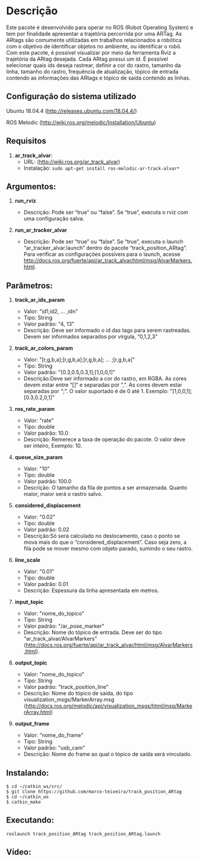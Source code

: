 Descrição 
=================================

 

Este pacote é desenvolvido para operar no ROS (Robot Operating System) e tem por finalidade apresentar a trajetória percorrida por uma ARTag. As ARtags são comumente utilizadas em trabalhos relacionados a robótica com o objetivo de identificar objetos no ambiente, ou identificar o robô. Com este pacote, é possível visualizar por meio da ferramenta Rviz a trajetória da ARtag desejada. Cada ARtag possui um id. É possível selecionar quais ids deseja rastrear, definir a cor do rastro, tamanho da linha, tamanho do rastro, frequência de atualização, tópico de entrada contendo as informações das ARtags e tópico de saída contendo as linhas. 

 

Configuração do sistema utilizado 
--------------------------------

Ubuntu 18.04.4 (http://releases.ubuntu.com/18.04.4/) 

ROS Melodic (http://wiki.ros.org/melodic/Installation/Ubuntu) 

 

Requisitos
-------------------------------- 

1. **ar_track_alvar**: 
   - URL: (http://wiki.ros.org/ar_track_alvar) 
   - Instalação: ```sudo apt-get install ros-melodic-ar-track-alvar*``` 

 
Argumentos: 
----------------------------------
1. **run_rviz**
   - Descrição: Pode ser “true” ou “false”. Se “true”, executa o rviz com uma configuração salva. 

2. **run_ar_tracker_alvar**
   - Descrição: Pode ser “true” ou “false”. Se “true”, executa o launch “ar_tracker_alvar.launch” dentro do pacote “track_position_ARtag”. Para verificar as configurações possíveis para o launch, acesse http://docs.ros.org/fuerte/api/ar_track_alvar/html/msg/AlvarMarkers.html.
 
Parâmetros:
----------------------------------
1. **track_ar_ids_param**
   - Valor: "id1,id2, ... ,idn"
   - Tipo: String
   - Valor padrão: "4, 13"
   - Descrição: Deve ser informado o id das tags para serem rastreadas. Devem ser informados separados por vírgula, “0,1,2,3” 

2. **track_ar_colors_param**
   - Valor: "[r,g,b,a];[r,g,b,a];[r,g,b,a]; ... ;[r,g,b,a]"
   - Tipo: String
   - Valor padrão: "[0.3,0.5,0.3,1];[1,0,0,1]"
   - Descrição:Deve ser informado a cor do rastro, em RGBA. As cores devem estar entre “[]“ e separadas por ",”. As cores devem estar separadas por “;”. O valor suportado é de 0 até 1. Exemplo: "[1,0,0,1];[0.3,0.2,0,1]" 

3. **ros_rate_param**
   - Valor: "rate"
   - Tipo: double
   - Valor padrão: 10.0
   - Descrição: Remerece a taxa de operação do pacote. O valor deve ser inteiro, Exemplo: 10. 

4. **queue_size_param**
   - Valor: "10"
   - Tipo: double
   - Valor padrão: 100.0
   - Descrição: O tamanho da fila de pontos a ser armazenada. Quanto maior, maior será o rastro salvo. 

5. **considered_displacement**
   - Valor: "0.02"
   - Tipo: double
   - Valor padrão: 0.02
   - Descrição:Só será calculado no deslocamento, caso o ponto se mova mais do que o “considered_displacement”. Caso seja zero, a fila pode se mover mesmo com objeto parado, sumindo o seu rastro. 

6. **line_scale**
   - Valor: "0.01"
   - Tipo: double
   - Valor padrão: 0.01
   - Descrição: Espessura da linha apresentada em metros. 

7. **input_topic**
   - Valor: "nome_do_topico"
   - Tipo: String
   - Valor padrão: "/ar_pose_marker"
   - Descrição: Nome do tópico de entrada. Deve ser do tipo “ar_track_alvar/AlvarMarkers” (http://docs.ros.org/fuerte/api/ar_track_alvar/html/msg/AlvarMarkers.html).

8. **output_topic**
   - Valor: "nome_do_topico"
   - Tipo: String
   - Valor padrão: "track_position_line"
   - Descrição: Nome do tópico de saída, do tipo visualization_msgs/MarkerArray.msg (http://docs.ros.org/melodic/api/visualization_msgs/html/msg/MarkerArray.html) 

9. **output_frame**
   - Valor: "nome_do_frame"
   - Tipo: String
   - Valor padrão: "usb_cam"
   - Descrição: Nome do frame ao qual o tópico de saída será vinculado. 


Instalando:
--------------------------------
```
$ cd ~/catkin_ws/src/
$ git clone https://github.com/marco-teixeira/track_position_ARtag
$ cd ~/catkin_ws
$ catkin_make
```


Executando: 
-------------------------------

```
roslaunch track_position_ARtag track_position_ARtag.launch
```

Vídeo:
------------------------------- 




